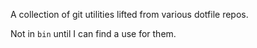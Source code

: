 A collection of git utilities lifted from various dotfile repos.

Not in `bin` until I can find a use for them.
